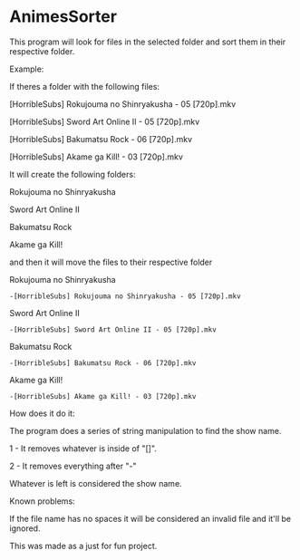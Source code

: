 AnimesSorter
============

This program will look for files in the selected folder and sort them in their respective folder.

Example: 

If theres a folder with the following files:

  [HorribleSubs] Rokujouma no Shinryakusha - 05 [720p].mkv
  
  [HorribleSubs] Sword Art Online II - 05 [720p].mkv
  
  [HorribleSubs] Bakumatsu Rock - 06 [720p].mkv
  
  [HorribleSubs] Akame ga Kill! - 03 [720p].mkv
  


It will create the following folders:

  Rokujouma no Shinryakusha

  Sword Art Online II

  Bakumatsu Rock

  Akame ga Kill!

  

and then it will move the files to their respective folder



  Rokujouma no Shinryakusha

    -[HorribleSubs] Rokujouma no Shinryakusha - 05 [720p].mkv

  Sword Art Online II

    -[HorribleSubs] Sword Art Online II - 05 [720p].mkv

  Bakumatsu Rock

    -[HorribleSubs] Bakumatsu Rock - 06 [720p].mkv

  Akame ga Kill!

    -[HorribleSubs] Akame ga Kill! - 03 [720p].mkv

    

How does it do it:

The program does a series of string manipulation to find the show name.

1 - It removes whatever is inside of "[]".

2 - It removes everything after "-"

Whatever is left is considered the show name.



Known problems:

If the file name has no spaces it will be considered an invalid file and it'll be ignored.



This was made as a just for fun project.
